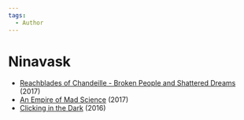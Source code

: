 ```yaml
---
tags:
  - Author
---
```


# Ninavask

- [Reachblades of Chandeille - Broken People and Shattered Dreams](reachbladesofchandeille_brokenpeopleandshattereddreams.md) (2017)
- [An Empire of Mad Science](./anempireofmadscience.md) (2017)
- [Clicking in the Dark](./clickinginthedark.md) (2016)